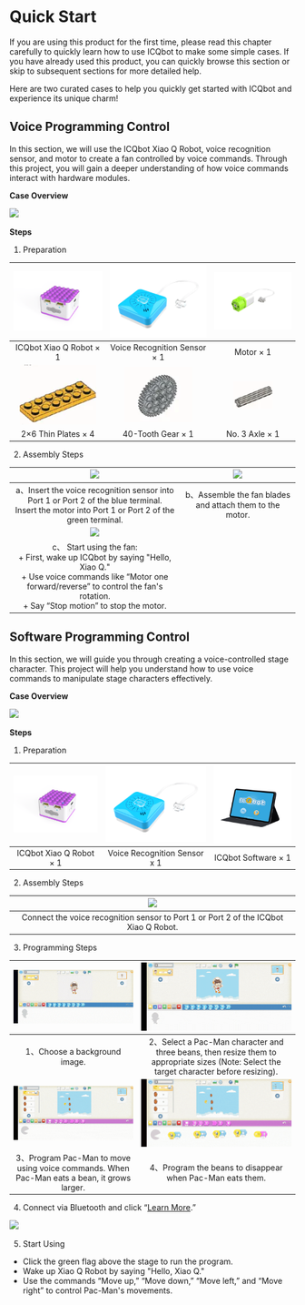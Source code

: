 # Quick Start

If you are using this product for the first time, please read this chapter carefully to quickly learn how to use ICQbot to make some simple cases. If you have already used this product, you can quickly browse this section or skip to subsequent sections for more detailed help.

Here are two curated cases to help you quickly get started with ICQbot and experience its unique charm!  

## Voice Programming Control  
In this section, we will use the ICQbot Xiao Q Robot, voice recognition sensor, and motor to create a fan controlled by voice commands. Through this project, you will gain a deeper understanding of how voice commands interact with hardware modules.  


**Case Overview**

![](img/QuickStart01.gif)



**Steps**

1. Preparation
   
| ![](img/QuickStart02.png) | ![](img/QuickStart03.png) | ![](img/QuickStart04.png) |
| :---: | :---: | :---: |
| ICQbot Xiao Q Robot × 1 | Voice Recognition Sensor × 1 | Motor × 1 |
| ![](img/QuickStart05.png) | ![](img/QuickStart06.png) | ![](img/QuickStart07.png) |
|  2×6 Thin Plates  × 4 |  40-Tooth Gear  × 1 |  No. 3 Axle  × 1 |


2. Assembly Steps  

| ![](img/QuickStart08.gif) | ![](img/QuickStart09.gif) |
| :---: | :---: |
| a、Insert the voice recognition sensor into Port 1 or Port 2 of the blue terminal.<br/> Insert the motor into Port 1 or Port 2 of the green terminal.   | b、Assemble the fan blades and attach them to the motor.   |
| ![](img/QuickStart10.gif) | |
| c、 Start using the fan:  <br/>+ First, wake up ICQbot by saying "Hello, Xiao Q."<br/>+ Use voice commands like “Motor one forward/reverse” to control the fan's rotation.<br/>+ Say “Stop motion” to stop the motor. | |




## Software Programming Control  
In this section, we will guide you through creating a voice-controlled stage character. This project will help you understand how to use voice commands to manipulate stage characters effectively.  



**Case Overview**

![](img/QuickStart11.gif)

**Steps**

1. Preparation  

| ![](img/QuickStart12.png) | ![](img/QuickStart13.png) | ![](img/QuickStart14.png) |
| :---: | :---: | :---: |
| ICQbot Xiao Q Robot × 1 | Voice Recognition Sensor x 1 |  ICQbot Software  × 1 |


2. Assembly Steps  

| ![](img/QuickStart15.gif)  |
| :---: |
| Connect the voice recognition sensor to Port 1 or Port 2 of the ICQbot Xiao Q Robot. |


3. Programming Steps  

| ![](img/QuickStart16.gif) | ![](img/QuickStart17.gif) |
| :---: | :---: |
| 1、Choose a background image.   | 2、Select a Pac-Man character and three beans, then resize them to appropriate sizes (Note: Select the target character before resizing).   |
| ![](img/QuickStart18.gif)                                    | ![](img/QuickStart19.gif) |
| 3、Program Pac-Man to move using voice commands. When Pac-Man eats a bean, it grows larger.   | 4、Program the beans to disappear when Pac-Man eats them.   |


4. Connect via Bluetooth and click “[Learn More](https://www.yuque.com/crystal-vzc6k/cfl3ix/lzppy94ty3eofheo?singleDoc#%20《使用指南》).”

![](img/QuickStart20.gif)

5.  Start Using  
+ Click the green flag above the stage to run the program.
+ Wake up Xiao Q Robot by saying "Hello, Xiao Q."
+ Use the commands “Move up,” “Move down,” “Move left,” and “Move right” to control Pac-Man's movements.



